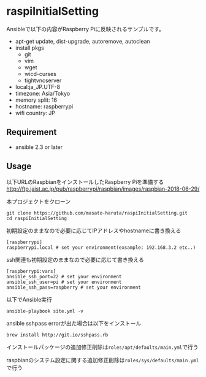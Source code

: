 # raspiInitialSetting
Ansibleで以下の内容がRaspberry Piに反映されるサンプルです。

- apt-get update, dist-upgrade, autoremove, autoclean
- install pkgs
  -  git
  - vim
  - wget
  - wicd-curses
  - tightvncserver
- local:ja_JP.UTF-8
- timezone: Asia/Tokyo
- memory split: 16
- hostname: raspberrypi
- wifi country: JP

## Requirement
- ansible 2.3 or later

## Usage
以下URLのRaspbianをインストールしたRaspberry Piを準備する
http://ftp.jaist.ac.jp/pub/raspberrypi/raspbian/images/raspbian-2018-06-29/

本プロジェクトをクローン
```
git clone https://github.com/masato-haruta/raspiInitialSetting.git
cd raspiInitialSetting
```

初期設定のままなので必要に応じてIPアドレスやhostnameに書き換える

```conf:inventory
[raspberrypi]
raspberrypi.local # set your environment(exsample: 192.168.3.2 etc..)
```

ssh関連も初期設定のままなので必要に応じて書き換える

```conf:inventory
[raspberrypi:vars]
ansible_ssh_port=22 # set your environment
ansible_ssh_user=pi # set your environment
ansible_ssh_pass=raspberry # set your environment
```

以下でAnsible実行

```
ansible-playbook site.yml -v
```

ansible sshpass errorが出た場合は以下をインストール

```
brew install http://git.io/sshpass.rb
```

インストールパッケージの追加修正削除は`roles/apt/defaults/main.yml`で行う

raspbianのシステム設定に関する追加修正削除は`roles/sys/defaults/main.yml`で行う
